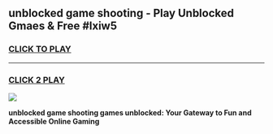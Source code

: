 
## unblocked game shooting - Play Unblocked Gmaes & Free #lxiw5
<h3>
<a href="https://news.freeplayer.one?title=unblocked_game_shooting&ref=26F">CLICK TO PLAY</a></h3>
<hr>

<h3>
<a href="https://news.freeplayer.one?title=unblocked_game_shooting&ref=26F">CLICK 2 PLAY</a>
  
</h3>

<a href="https://news.freeplayer.one?title=unblocked_game_shooting&ref=26F/"><img src="https://clearcache.store/games.png"></a>


**unblocked game shooting games unblocked: Your Gateway to Fun and Accessible Online Gaming**
